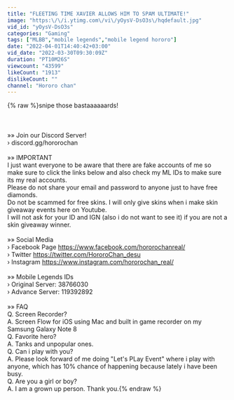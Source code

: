 ```yaml
---
title: "FLEETING TIME XAVIER ALLOWS HIM TO SPAM ULTIMATE!"
image: "https:\/\/i.ytimg.com\/vi\/yOysV-DsO3s\/hqdefault.jpg"
vid_id: "yOysV-DsO3s"
categories: "Gaming"
tags: ["MLBB","mobile legends","mobile legend hororo"]
date: "2022-04-01T14:40:42+03:00"
vid_date: "2022-03-30T09:30:09Z"
duration: "PT10M26S"
viewcount: "43599"
likeCount: "1913"
dislikeCount: ""
channel: "Hororo chan"
---
```

{% raw %}snipe those bastaaaaaards!<br /><br /><br /><br />»» Join our Discord Server!<br />› discord.gg/hororochan<br /><br />»» IMPORTANT<br />I just want everyone to be aware that there are fake accounts of me so make sure to click the links below and also check my ML IDs to make sure its my real accounts.<br />Please do not share your email and password to anyone just to have free diamonds.<br />Do not be scammed for free skins. I will only give skins when i make skin giveaway events here on Youtube.<br />I will not ask for your ID and IGN (also i do not want to see it) if you are not a skin giveaway winner.<br /><br />»» Social Media<br />› Facebook Page <a rel="nofollow" target="blank" href="https://www.facebook.com/hororochanreal/">https://www.facebook.com/hororochanreal/</a><br />› Twitter <a rel="nofollow" target="blank" href="https://twitter.com/HororoChan_desu">https://twitter.com/HororoChan_desu</a><br />› Instagram <a rel="nofollow" target="blank" href="https://www.instagram.com/hororochan_real/">https://www.instagram.com/hororochan_real/</a><br /><br />»» Mobile Legends IDs<br />› Original Server: 38766030<br />› Advance Server: 119392892<br /><br />»» FAQ<br />Q. Screen Recorder?<br />A. Screen Flow for iOS using Mac and built in game recorder on my Samsung Galaxy Note 8<br />Q. Favorite hero?<br />A. Tanks and unpopular ones.<br />Q. Can i play with you?<br />A. Please look forward of me doing &quot;Let's PLay Event&quot; where i play with anyone, which has 10% chance of happening because lately i have been busy. <br />Q. Are you a girl or boy?<br />A. I am a grown up person. Thank you.{% endraw %}
